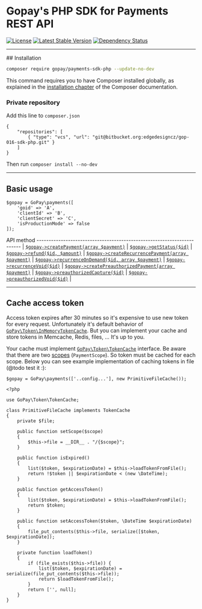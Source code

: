 
# Gopay's PHP SDK for Payments REST API

[![License](https://poser.pugx.org/gopay/payments-php-sdk/license)](https://packagist.org/packages/gopay/payments-php-sdk)
[![Latest Stable Version](https://poser.pugx.org/gopay/payments-php-sdk/v/stable)](https://packagist.org/packages/gopay/payments-php-sdk)
[![Dependency Status](https://www.versioneye.com/user/projects/55ff8ef0601dd900150001e5/badge.svg?style=flat)](https://www.versioneye.com/user/projects/55ff8ef0601dd900150001e5)

*****

## Installation

```bash
composer require gopay/payments-sdk-php --update-no-dev
```

This command requires you to have Composer installed globally, as explained
in the [installation chapter](https://getcomposer.org/doc/00-intro.md)
of the Composer documentation.

### Private repository

Add this line to `composer.json`

```
{
    "repositories": [
        { "type": "vcs", "url": "git@bitbucket.org:edgedesigncz/gop-016-sdk-php.git" }
    ]
}
```

Then run `composer install --no-dev`

*****

## Basic usage

```
$gopay = GoPay\payments([
    'goid' => 'A',
    'clientId' => 'B',
    'clientSecret' => 'C',
    'isProductionMode' => false
]);
```

API method
----------------------------------------------------------------------- |
[`$gopay->createPayment(array $payment)`](https://doc.gopay.com/en/#standard-payment) |
[`$gopay->getStatus($id)`](https://doc.gopay.com/en/#status-of-the-payment) |
[`$gopay->refund($id, $amount)`](https://doc.gopay.com/en/#refund-of-the-payment-(cancelation)) |
[`$gopay->createRecurrencePayment(array $payment)`](https://doc.gopay.com/en/#recurring-payment) |
[`$gopay->recurrenceOnDemand($id, array $payment)`](https://doc.gopay.com/en/#recurring-payment-on-demand) |
[`$gopay->recurrenceVoid($id)`](https://doc.gopay.com/en/#cancellation-of-the-recurring-payment) |
[`$gopay->createPreauthorizedPayment(array $payment)`](https://doc.gopay.com/en/#pre-authorized-payment) |
[`$gopay->preauthorizedCapture($id)`](https://doc.gopay.com/en/#charge-of-pre-authorized-payment) |
[`$gopay->preauthorizedVoid($id)`](https://doc.gopay.com/en/#cancellation-of-the-pre-authorized-payment) |

*****

## Cache access token

Access token expires after 30 minutes so it's expensive to use new token for every request.
Unfortunately it's default behavior of [`GoPay\Token\InMemoryTokenCache`](src/Token/InMemoryTokenCache.php).
But you can implement your cache and store tokens in Memcache, Redis, files, ... It's up to you.

Your cache must implement [`GoPay\Token\TokenCache`](src/Token/TokenCache.php) interface.
Be aware that there are two [scopes](https://doc.gopay.com/en/?shell#scope) (`PaymentScope`).
So token must be cached for each scope. 
Below you can see example implementation of caching tokens in file (@todo test it :):


```
$gopay = GoPay\payments(['..config...'], new PrimitiveFileCache());
```

```
<?php

use GoPay\Token\TokenCache;

class PrimitiveFileCache implements TokenCache
{
    private $file;

    public function setScope($scope)
    {
        $this->file = __DIR__ . "/{$scope}";
    }

    public function isExpired()
    {
        list($token, $expirationDate) = $this->loadTokenFromFile();
        return !$token || $expirationDate < (new \DateTime);
    }

    public function getAccessToken()
    {
        list($token, $expirationDate) = $this->loadTokenFromFile();
        return $token;
    }

    public function setAccessToken($token, \DateTime $expirationDate)
    {
        file_put_contents($this->file, serialize([$token, $expirationDate]);
    }

    private function loadToken()
    {
        if (file_exists($this->file)) {
            list($token, $expirationDate) = serialize(file_put_contents($this->file));
            return $loadTokenFromFile();
        }
        return ['', null];
    }
}

```